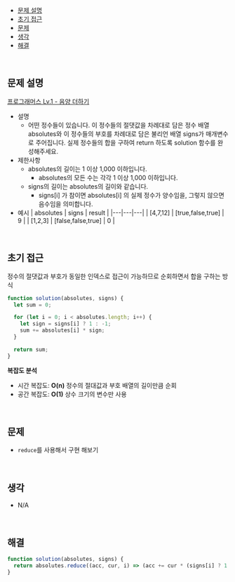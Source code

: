 - [문제 설명](#문제-설명)
- [초기 접근](#초기-접근)
- [문제](#문제)
- [생각](#생각)
- [해결](#해결)

<br>

## 문제 설명

[프로그래머스 Lv.1 - 음양 더하기](https://school.programmers.co.kr/learn/courses/30/lessons/76501)

- 설명
  - 어떤 정수들이 있습니다. 이 정수들의 절댓값을 차례대로 담은 정수 배열 absolutes와 이 정수들의 부호를 차례대로 담은 불리언 배열 signs가 매개변수로 주어집니다. 실제 정수들의 합을 구하여 return 하도록 solution 함수를 완성해주세요.
- 제한사항
  - absolutes의 길이는 1 이상 1,000 이하입니다.
    - absolutes의 모든 수는 각각 1 이상 1,000 이하입니다.
  - signs의 길이는 absolutes의 길이와 같습니다.
    - signs[i] 가 참이면 absolutes[i] 의 실제 정수가 양수임을, 그렇지 않으면 음수임을 의미합니다.
- 예시
  | absolutes | signs | result |
  |---|---|---|
  | [4,7,12] | [true,false,true] | 9 |
  | [1,2,3] | [false,false,true] | 0 |

<br>

## 초기 접근

정수의 절댓값과 부호가 동일한 인덱스로 접근이 가능하므로 순회하면서 합을 구하는 방식

```javascript
function solution(absolutes, signs) {
  let sum = 0;

  for (let i = 0; i < absolutes.length; i++) {
    let sign = signs[i] ? 1 : -1;
    sum += absolutes[i] * sign;
  }

  return sum;
}
```

**복잡도 분석**

- 시간 복잡도: **O(n)** 정수의 절대값과 부호 배열의 길이만큼 순회
- 공간 복잡도: **O(1)** 상수 크기의 변수만 사용

<br>

## 문제

- `reduce`를 사용해서 구현 해보기

<br>

## 생각

- N/A

<br>

## 해결

```javascript
function solution(absolutes, signs) {
  return absolutes.reduce((acc, cur, i) => (acc += cur * (signs[i] ? 1 : -1)), 0);
}
```
